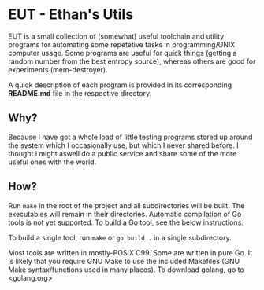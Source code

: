 # **EUT** - Ethan's Utils

EUT is a small collection of (somewhat) useful toolchain and utility programs for automating some repetetive tasks in programming/UNIX computer usage.
Some programs are useful for quick things (getting a random number from the best entropy source), whereas others are good for experiments (mem-destroyer).

A quick description of each program is provided in its corresponding **README.md** file in the respective directory.

## Why?

Because I have got a whole load of little testing programs stored up around the system which I occasionally use, but which I never shared before. I thought i might aswell do a public service and share some of the more useful ones with the world.

## How?

Run ``make`` in the root of the project and all subdirectories will be built. The executables will remain in their directories. Automatic compilation of Go tools is not yet supported. To build a Go tool, see the below instructions.

To build a single tool, run ``make`` or ``go build .`` in a single subdirectory.

Most tools are written in mostly-POSIX C99. Some are written in pure Go. It is likely that you require GNU Make to use the included Makefiles (GNU Make syntax/functions used in many places). To download golang, go to <golang.org>
